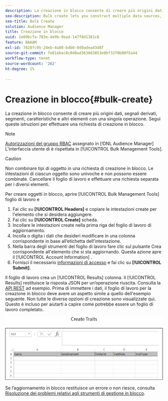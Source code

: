 ```yaml
---
description: La creazione in blocco consente di creare più origini dati, segnali derivati, segmenti, caratteristiche e altri elementi con una singola operazione. Segui queste istruzioni per effettuare una richiesta di creazione in blocco.
seo-description: Bulk create lets you construct multiple data sources, derived signals, segments, traits, and other items with a single operation. Follow these instructions to make a bulk creation request.
seo-title: Bulk Create
solution: Audience Manager
title: Creazione in blocco
uuid: 1e09bcfa-783e-4e9b-9ead-147f8d1381c8
feature: BAAAM
exl-id: 7828fc95-24eb-4a80-bdb8-0d9adea43d8f
source-git-commit: fe01ebac8c0d0ad3630d3853e0bf32f0b00f6a44
workflow-type: tm+mt
source-wordcount: '262'
ht-degree: 1%

---
```


# Creazione in blocco{#bulk-create}

La creazione in blocco consente di creare più origini dati, segnali derivati, segmenti, caratteristiche e altri elementi con una singola operazione. Segui queste istruzioni per effettuare una richiesta di creazione in blocco.

<!-- 

t_bulk_create.xml

 -->

>[!NOTE]
>
>[Autorizzazioni del gruppo RBAC](../../features/administration/administration-overview.md) assegnato in [!DNL Audience Manager] L’interfaccia utente di è rispettata in [!UICONTROL Bulk Management Tools].

>[!CAUTION]
>
>Non combinare tipi di oggetto in una richiesta di creazione in blocco. Le intestazioni di ciascun oggetto sono univoche e non possono essere combinate. Cancellare il foglio di lavoro e effettuare una richiesta separata per i diversi elementi.

Per creare oggetti in blocco, aprire [!UICONTROL Bulk Management Tools] foglio di lavoro e

1. Fai clic su **[!UICONTROL Headers]** e copiare le intestazioni create per l&#39;elemento che si desidera aggiungere.
2. Fai clic su **[!UICONTROL Create]** scheda.
3. Incollare le intestazioni create nella prima riga del foglio di lavoro di aggiornamento.
4. Incolla o digita i dati che desideri modificare in una colonna corrispondente in base all’etichetta dell’intestazione.
5. Nella barra degli strumenti del foglio di lavoro fare clic sul pulsante Crea corrispondente all&#39;elemento che si sta aggiornando.
Questa azione apre il [!UICONTROL Account Information] .
6. Fornisci il necessario [informazioni di accesso](../../reference/bulk-management-tools/bulk-management-intro.md#auth-reqs) e fai clic su **[!UICONTROL Submit]**.

Il foglio di lavoro crea un [!UICONTROL Results] colonna. Il [!UICONTROL Results] restituisce la risposta JSON per un’operazione riuscita. Consulta la [API REST](../../api/rest-api-main/rest-api-main.md) ad esempio. Prima di immettere i dati, il foglio di lavoro per la creazione in blocco deve avere un aspetto simile a quello dell&#39;esempio seguente. Non tutte le diverse opzioni di creazione sono visualizzate qui. Questo è incluso per aiutarti a capire come potrebbe essere un foglio di lavoro completato.

![](assets/cretetraits.png)

Se l’aggiornamento in blocco restituisce un errore o non riesce, consulta [Risoluzione dei problemi relativi agli strumenti di gestione in blocco](../../reference/bulk-management-tools/bulk-troubleshooting.md).
